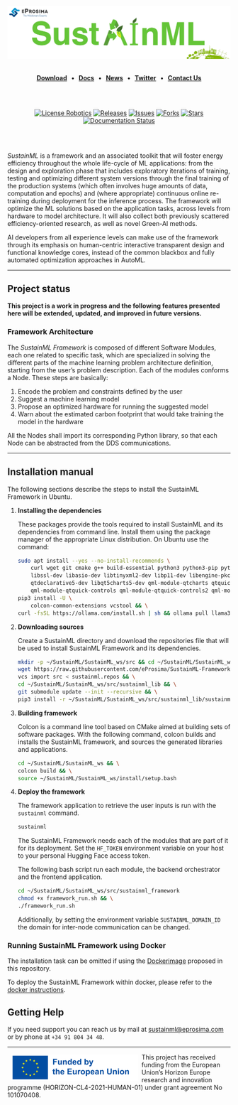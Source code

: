 [![SustainML](.figures/SustainML_GitHub.png)](https://sustainml.eu/)

<br>

<div class="menu" align="center">
    <strong>
        <a href="https://eprosima.com/index.php/downloads-all">Download</a>
        <span>&nbsp;&nbsp;•&nbsp;&nbsp;</span>
        <a href="https://sustainml.readthedocs.io/en/latest">Docs</a>
        <span>&nbsp;&nbsp;•&nbsp;&nbsp;</span>
        <a href="https://sustainml.eu/index.php/news">News</a>
        <span>&nbsp;&nbsp;•&nbsp;&nbsp;</span>
        <a href="https://twitter.com/EProsima">Twitter</a>
        <span>&nbsp;&nbsp;•&nbsp;&nbsp;</span>
        <a href="mailto:info@eprosima.com">Contact Us</a>
    </strong>
</div>

<br><br>

<div class="badges" align="center">
    <a href="https://opensource.org/licenses/Apache-2.0"><img alt="License Robotics" src="https://img.shields.io/github/license/eProsima/SustainML.svg"/></a>
    <a href="https://github.com/eProsima/SustainML/releases"><img alt="Releases" src="https://img.shields.io/github/v/release/eProsima/SustainML?sort=semver"/></a>
    <a href="https://github.com/eProsima/SustainML/issues"><img alt="Issues" src="https://img.shields.io/github/issues/eProsima/SustainML.svg"/></a>
    <a href="https://github.com/eProsima/SustainML/network/memberss"><img alt="Forks" src="https://img.shields.io/github/forks/eProsima/SustainML.svg"/></a>
    <a href="https://github.com/eProsima/SustainML/stargazerss"><img alt="Stars" src="https://img.shields.io/github/stars/eProsima/SustainML.svg"/></a>
    <a href="https://SustainML.readthedocs.io/en/latest/"><img alt="Documentation Status" src="https://readthedocs.org/projects/sustainml/badge/?version=latest&style=flat"/></a>
</div>

<br><br>

*SustainML* is a framework and an associated toolkit that will foster energy efficiency throughout the whole life-cycle of ML applications: from the design and exploration phase that includes exploratory iterations of training, testing and optimizing different system versions through the final training of the production systems (which often involves huge amounts of data, computation and epochs) and (where appropriate) continuous online re-training during deployment for the inference process.
The framework will optimize the ML solutions based on the application tasks, across levels from hardware to model architecture.
It will also collect both previously scattered efficiency-oriented research, as well as novel Green-AI methods.

AI developers from all experience levels can make use of the framework through its emphasis on human-centric interactive transparent design and functional knowledge cores, instead of the common blackbox and fully automated optimization approaches in AutoML.

---

## Project status

**This project is a work in progress and the following features presented here will be extended, updated, and improved in future versions.**

### Framework Architecture

The *SustainML Framework* is composed of different Software Modules, each one related to specific task, which are specialized in solving the different parts of the machine learning problem architecture definition, starting from the user’s problem description.
Each of the modules conforms a Node.
These steps are basically:

1. Encode the problem and constraints defined by the user
2. Suggest a machine learning model
3. Propose an optimized hardware for running the suggested model
4. Warn about the estimated carbon footprint that would take training the model in the hardware

All the Nodes shall import its corresponding Python library, so that each Node can be abstracted from the DDS communications.

---

## Installation manual

The following sections describe the steps to install the SustainML Framework in Ubuntu.

1. **Installing the dependencies**

    These packages provide the tools required to install SustainML and its dependencies from command line.
    Install them using the package manager of the appropriate Linux distribution.
    On Ubuntu use the command:

    ```bash
    sudo apt install --yes --no-install-recommends \
        curl wget git cmake g++ build-essential python3 python3-pip python3-venv libpython3-dev swig \
        libssl-dev libasio-dev libtinyxml2-dev libp11-dev libengine-pkcs11-openssl softhsm2 \
        qtdeclarative5-dev libqt5charts5-dev qml-module-qtcharts qtquickcontrols2-5-dev libqt5svg5 \
        qml-module-qtquick-controls qml-module-qtquick-controls2 qml-module-qt-labs-qmlmodels && \
    pip3 install -U \
        colcon-common-extensions vcstool && \
    curl -fsSL https://ollama.com/install.sh | sh && ollama pull llama3
    ```

2. **Downloading sources**

    Create a SustainML directory and download the repositories file that will be used to install SustainML Framework and its dependencies.

    ```bash
    mkdir -p ~/SustainML/SustainML_ws/src && cd ~/SustainML/SustainML_ws && \
    wget https://raw.githubusercontent.com/eProsima/SustainML-Framework/v0.1.0/sustainml.repos && \
    vcs import src < sustainml.repos && \
    cd ~/SustainML/SustainML_ws/src/sustainml_lib && \
    git submodule update --init --recursive && \
    pip3 install -r ~/SustainML/SustainML_ws/src/sustainml_lib/sustainml_modules/requirements.txt
    ```

3. **Building framework**

    Colcon is a command line tool based on CMake aimed at building sets of software packages.
    With the following command, colcon builds and installs the SustainML framework, and sources the generated libraries and applications.

    ```bash
    cd ~/SustainML/SustainML_ws && \
    colcon build && \
    source ~/SustainML/SustainML_ws/install/setup.bash
    ```

4. **Deploy the framework**

    The framework application to retrieve the user inputs is run with the `sustainml` command.

    ```bash
    sustainml
    ```

    The SustainML Framework needs each of the modules that are part of it for its deployment.
    Set the ``HF_TOKEN`` environment variable on your host to your personal Hugging Face access token.

    The following bash script run each module, the backend orchestrator and the frontend application.


    ```bash
    cd ~/SustainML/SustainML_ws/src/sustainml_framework
    chmod +x framework_run.sh && \
    ./framework_run.sh
    ```

    Additionally, by setting the environment variable ``SUSTAINML_DOMAIN_ID`` the domain for inter-node communication can be changed.

### Running SustainML Framework using Docker

The installation task can be omitted if using the [Dockerimage](docker/Dockerfile) proposed in this repository.

To deploy the SustainML Framework within docker, please refer to the [docker instructions](docker/README.md).

## Getting Help

If you need support you can reach us by mail at [sustainml@eprosima.com](mailto:sustainml@eprosima.com) or by phone at `+34 91 804 34 48`.

---

<a href="https://sustainml.eu"><img src=".figures/eu_funded.png" align="left" hspace="8" vspace="2" height="60" ></a>
This project has received funding from the European Union’s Horizon Europe research and innovation programme (HORIZON-CL4-2021-HUMAN-01) under grant agreement No 101070408.
